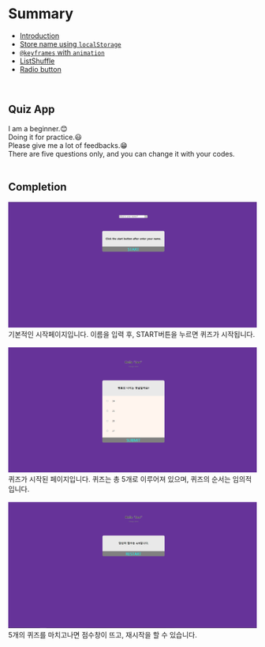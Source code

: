 # Summary
* <a href="README.md">Introduction</a>
* <a href="name.md">Store name using `localStorage`</a>
* <a href="keyframes.md">`@keyframes` with `animation`</a>
* <a href="shuffle.md">ListShuffle</a>
* <a href="radio.md">Radio button</a>  
<br>

## Quiz App
I am a beginner.:blush:  
Doing it for practice.:smiley:  
Please give me a lot of feedbacks.:grin:  
There are five questions only, and you can change it with your codes.  
<br>

## Completion
![com1](/readmeImages/1.PNG)
기본적인 시작페이지입니다. 이름을 입력 후, START버튼을 누르면 퀴즈가 시작됩니다.  
<br>
![com2](/readmeImages/2.PNG)
퀴즈가 시작된 페이지입니다. 퀴즈는 총 5개로 이루어져 있으며, 퀴즈의 순서는 임의적입니다.  
<br>
![com3](/readmeImages/3.PNG)
5개의 퀴즈를 마치고나면 점수창이 뜨고, 재시작을 할 수 있습니다.